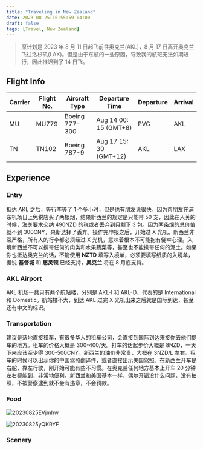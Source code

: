 ```yaml
---
title: "Traveling in New Zealand"
date: 2023-08-25T16:55:59-04:00
draft: false
tags: [Travel, New Zealand]
---
```


> 原计划是 2023 年 8 月 11 日起飞前往奥克兰(AKL)，8 月 17 日离开奥克兰飞往洛杉矶(LAX)。但是由于东航的一些原因，导致我的航班无法如期进行，因此推迟到了 14 日飞。

## Flight Info
| Carrier | Flight No. | Aircraft Type | Departure Time | Departure | Arrival |
|  ----  | ----  | ---- | ---- | ---- | ---- |
| MU | MU779 | Boeing 777-300 | Aug 14 00: 15 (GMT+8) | PVG | AKL |
| TN | TN102 | Boeing 787-9 | Aug 17 15: 30 (GMT+12) | AKL | LAX |

## Experience
### Entry
抵达 AKL 之后，等行李等了 1 个多小时，但是也有朋友说很快。因为帮朋友在浦东机场日上免税店买了两根烟，结果新西兰的规定是只能带 50 支，因此在入关的时候，海关要求交纳 490NZD 的税或者丢弃到只剩下 3 包。因为两条烟的总价值就不到 300CNY，果断选择了丢弃。操作完申报之后，开始过 X 光机。新西兰非常严格，所有人的行李都必须经过 X 光机，意味着根本不可能抱有侥幸心理。入境新西兰不可以携带任何的肉类和水果蔬菜等，甚至也不能携带任何的泥土。如果你也抵达奥克兰的话，不能使用 **NZTD** 填写入境单，必须要填写纸质的入境单，据说 **基督城** 和 **惠灵顿** 已经支持，**奥克兰** 将在 8 月底支持。

### AKL Airport
AKL 机场一共只有两个航站楼，分别是 AKL-I 和 AKL-D，代表的是 International 和 Domestic。航站楼不大，到达 AKL 过完 X 光机出来之后就是国际到达，甚至还有中文的标识。

### Transportation
建议是落地直接租车，有很多华人的租车公司，会直接到国际到达来接你去他们提车的地方。租车的价格大概是 300-400/天。打车的话起步价大概是 8NZD，一天下来应该至少得 300-500CNY。新西兰的油价非常贵，大概在 3NZD/L 左右。租车的时候可以出示你的中国驾照翻译件，或者直接出示美国驾照。在新西兰开车是右舵，靠左行驶，刚开始可能有些不习惯。在奥克兰任何地方基本上开车 20 分钟左右都能到，非常地便利。新西兰和美国基本一样，偶尔开错没什么问题，没有拍照，不被警察逮到就不会有违章，不会罚款。

### Food

![20230825EVjmhw](https://static.nisekoo.com/blog/20230825EVjmhw.jpeg)

![20230825yQKRYF](https://static.nisekoo.com/blog/20230825yQKRYF.jpeg)


### Scenery

